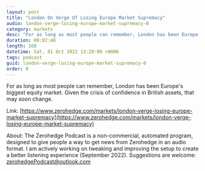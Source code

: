 ```yaml
---
layout: post
title: "London On Verge Of Losing Europe Market Supremacy"
audio: london-verge-losing-europe-market-supremacy-0
category: markets
desc: "For as long as most people can remember, London has been Europe's biggest equity market. Given the crisis of confidence in British assets, that may soon change."
duration: 00:02:48
length: 168
datetime: Sat, 01 Oct 2022 13:20:00 +0000
tags: podcast
guid: london-verge-losing-europe-market-supremacy-0
order: 0
---
```

For as long as most people can remember, London has been Europe's biggest equity market. Given the crisis of confidence in British assets, that may soon change.

Link: [https://www.zerohedge.com/markets/london-verge-losing-europe-market-supremacy](https://www.zerohedge.com/markets/london-verge-losing-europe-market-supremacy)

About: The Zerohedge Podcast is a non-commercial, automated program, designed to give people a way to get news from Zerohedge in an audio format.  I am actively working on tweaking and improving the setup to create a better listening experience (September 2022).  Suggestions are welcome: [zerohedgePodcast@outlook.com](mailto:zerohedgePodcast@outlook.com)